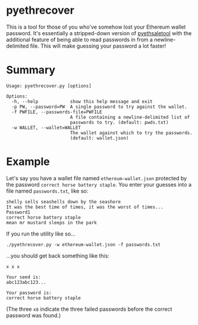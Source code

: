 pyethrecover
============

This is a tool for those of you who've somehow lost your Ethereum wallet password. It's essentially a stripped-down version of [pyethsaletool](https://github.com/ethereum/pyethsaletool) with the additional feature of being able to read passwords in from a newline-delimited file. This will make guessing your password a lot faster!

Summary
=======

    Usage: pyethrecover.py [options]
    
    Options:
      -h, --help            show this help message and exit
      -p PW, --password=PW  A single password to try against the wallet.
      -f PWFILE, --passwords-file=PWFILE
                            A file containing a newline-delimited list of
                            passwords to try. (default: pwds.txt)
      -w WALLET, --wallet=WALLET
                            The wallet against which to try the passwords.
                            (default: wallet.json)
    

Example
=======

Let's say you have a wallet file named `ethereum-wallet.json` protected by the password `correct horse battery staple`. You enter your guesses into a file named `passwords.txt`, like so:

    shelly sells seashells down by the seashore
    It was the best time of times, it was the worst of times...
    Password1
    correct horse battery staple
    mean mr mustard sleeps in the park

If you run the utility like so...

    ./pyethrecover.py -w ethereum-wallet.json -f passwords.txt

...you should get back something like this:

    x x x 

    Your seed is:
    abc123abc123...

    Your password is:
    correct horse battery staple

(The three `x`s indicate the three failed passwords before the correct password was found.)
